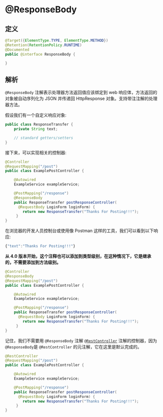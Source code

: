 # @ResponseBody

## 定义

```java
@Target({ElementType.TYPE, ElementType.METHOD})
@Retention(RetentionPolicy.RUNTIME)
@Documented
public @interface ResponseBody {

}
```

## 解析

`@ResponseBody`  注解表示处理器方法返回值应该绑定到 web 响应体，方法返回的对象被自动序列化为 JSON 并传递回 HttpResponse 对象。支持带注注解的处理器方法。

假设我们有一个自定义响应对象:

```java
public class ResponseTransfer {
    private String text; 

    // standard getters/setters
}
```

接下来，可以实现相关的控制器:

```java
@Controller
@RequestMapping("/post")
public class ExamplePostController {

    @Autowired
    ExampleService exampleService;

    @PostMapping("/response")
    @ResponseBody
    public ResponseTransfer postResponseController(
      @RequestBody LoginForm loginForm) {
        return new ResponseTransfer("Thanks For Posting!!!");
     }
}
```

在浏览器的开发人员控制台或使用像 Postman 这样的工具，我们可以看到以下响应:

```js
{"text":"Thanks For Posting!!!"}
```

**从 4.0 版本开始，这个注释也可以添加到类型级别，在这种情况下，它是继承的，不需要添加到方法级别。**

```java
@Controller
@ResponseBody
@RequestMapping("/post")
public class ExamplePostController {

    @Autowired
    ExampleService exampleService;

    @PostMapping("/response")
    public ResponseTransfer postResponseController(
      @RequestBody LoginForm loginForm) {
        return new ResponseTransfer("Thanks For Posting!!!");
     }
}
```

记住，我们不需要用 `@ResponseBody` 注解 [`@RestController`](/Spring/web/bind/RestController.md) 注解的控制器，因为 `@ResponseBody`是 `@RestController` 的元注解，它在这里是默认完成的。

```java
@RestController
@RequestMapping("/post")
public class ExamplePostController {

    @Autowired
    ExampleService exampleService;

    @PostMapping("/response")
    public ResponseTransfer postResponseController(
      @RequestBody LoginForm loginForm) {
        return new ResponseTransfer("Thanks For Posting!!!");
     }
}
```



